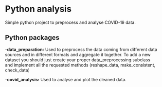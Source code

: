 # Python analysis

Simple python project to preprocess and analyse COVID-19 data.

## Python packages

-**data_preparation:** Used to preprocess the data coming from different data
sources and in different formats and aggregate it together. To add a new
dataset you should just create your proper data_preprocessing subclass
and implement all the requested methods (reshape_data, make_consistent, check_data)

-**covid_analysis:** Used to analyse and plot the cleaned data.
